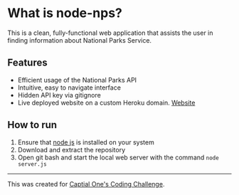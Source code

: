 # What is node-nps?
This is a clean, fully-functional web application that assists the user in finding information about National Parks Service.

## Features
* Efficient usage of the National Parks API
* Intuitive, easy to navigate interface
* Hidden API key via gitignore
* Live deployed website on a custom Heroku domain. [Website](http://nps-api-webapp.herokuapp.com/)

## How to run
1. Ensure that [node js](https://nodejs.org/en/) is installed on your system
2. Download and extract the repository
3. Open git bash and start the local web server with the command `node server.js`
---
This was created for [Captial One's Coding Challenge](https://www.mindsumo.com/contests/national-park-api).

